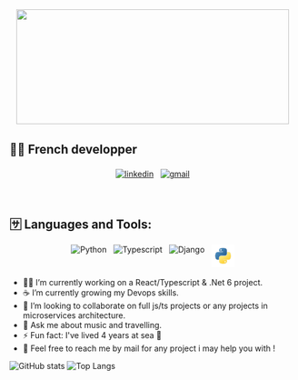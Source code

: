 <div align="center">
 <img src="https://media.giphy.com/media/zoFBRfQo68Zqw/giphy.gif" width="480" height="202">
</div>

## 🍷🧀 French developper 

<p align="center">
 <a href="https://www.linkedin.com/in/sebastienfrancois-web/" target="_blank" rel="noopener noreferrer"> <img src="https://content.linkedin.com/content/dam/me/business/en-us/amp/brand-site/v2/bg/LI-Bug.svg.original.svg" alt="linkedin" height="40" style="vertical-align:top; margin:4px"></a>
 <a href="mailto:sebastien.devlopweb@gmail.com"> <img src="https://lebonlogiciel.com/solution-media/gmail/258/3803-gmail-logo.png" alt="gmail" height="40" style="vertical-align:top; margin:4px"></a>
</p>

<br />

## 🈂️ Languages and Tools:
<p align="center">
<img src="https://logos-download.com/wp-content/uploads/2016/09/React_logo_logotype_emblem.png" alt="Python" height="40" style="vertical-align:top; margin:4px">
<img src="https://upload.wikimedia.org/wikipedia/commons/thumb/4/4c/Typescript_logo_2020.svg/512px-Typescript_logo_2020.svg.png?20210506173343" alt="Typescript" height="40" style="vertical-align:top; margin:4px">
<img src="https://framagit.org/uploads/-/system/project/avatar/28062/django.png" alt="Django" height="40" style="vertical-align:top; margin:4px">
<img src="https://raw.githubusercontent.com/github/explore/80688e429a7d4ef2fca1e82350fe8e3517d3494d/topics/python/python.png" alt="Python" height="40" style="vertical-align:top; margin:4px">
</p>

- 🧑‍💻 I’m currently working on a React/Typescript & .Net 6 project.
- ☕ I’m currently growing my Devops skills.
- 🤝 I’m looking to collaborate on full js/ts projects or any projects in microservices architecture.
- 💬 Ask me about  music and travelling.
- ⚡ Fun fact: I've lived 4 years at sea 🌊
- 📨 Feel free to reach me by mail for any project i may help you with !

![GitHub stats](https://github-readme-stats.vercel.app/api?username=SebastienFrancois&show_icons=true&theme=algolia)   ![Top Langs](https://github-readme-stats.vercel.app/api/top-langs/?username=SebastienFrancois&theme=algolia)

